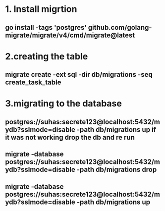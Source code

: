 
# 1. Install migrtion 
##  go install -tags 'postgres' github.com/golang-migrate/migrate/v4/cmd/migrate@latest

# 2.creating the table  
##  migrate create -ext sql -dir db/migrations -seq create_task_table 

# 3.migrating to the database
##  postgres://suhas:secrete123@localhost:5432/mydb?sslmode=disable -path db/migrations up   if it was not working drop the db and re run 
##  migrate -database postgres://suhas:secrete123@localhost:5432/mydb?sslmode=disable -path db/migrations drop
##  migrate -database postgres://suhas:secrete123@localhost:5432/mydb?sslmode=disable -path db/migrations up
